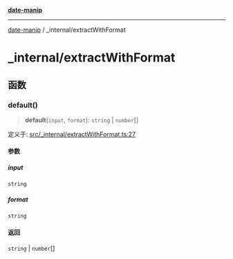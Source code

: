 [**date-manip**](../index.md)

***

[date-manip](../modules.md) / \_internal/extractWithFormat

# \_internal/extractWithFormat

## 函数

### default()

> **default**(`input`, `format`): `string` \| `number`[]

定义于: [src/\_internal/extractWithFormat.ts:27](https://github.com/fengxinming/date-manip/blob/74162e61fff73f0ace27e57ce0b5395775c035f2/src/_internal/extractWithFormat.ts#L27)

#### 参数

##### input

`string`

##### format

`string`

#### 返回

`string` \| `number`[]
